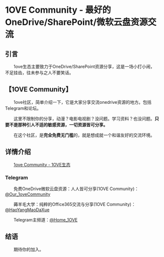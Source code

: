 # 1OVE Community - 最好的OneDrive/SharePoint/微软云盘资源交流

## 引言

&emsp;&emsp;1ove生态主要致力于OneDrive/SharePoint资源分享，这是一场小打小闹，不足挂齿，往未参与之人不要笑话。

## 【1OVE Community】

&emsp;&emsp;1ove社区，简单介绍一下，它是大家分享交流onedrive资源的地方。包括Telegram和论坛。

&emsp;&emsp;这里不限制你的分享，动漫？电影电视剧？没问题。学习资料？也没问题。**只要不是那种引人不适的敏感资源，一切资源皆可分享。**

&emsp;&emsp;在这个社区，是**完全免费无门槛**的，就是想成就一个和谐友好的交流环境。

## 详情介绍

&emsp;&emsp;[1ove Community - 1OVE生态](https://1ove.club/1oveCommunity.html)

### Telegram

&emsp;&emsp;免费OneDrive微软云盘资源：人人皆可分享(1OVE Community)：[@Our_1oveCommunity](https://t.me/Our_1oveCommunity)

&emsp;&emsp;薅羊毛大学：纯粹的Office365交流与分享(1OVE Community)：[@HaoYangMaoDaXue](https://t.me/HaoYangMaoDaXue)

&emsp;&emsp;Telegram主频道：[@Home_1OVE](https://t.me/Home_1OVE)

## 结语

&emsp;&emsp;期待你的加入。

<img referrerpolicy="no-referrer-when-downgrade" src="https://analytics.1ove.club/matomo.php?idsite=9&amp;rec=1" style="border:0" alt="" />
